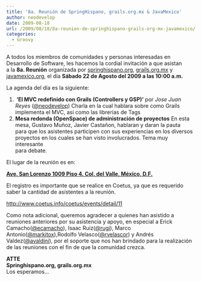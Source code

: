 ```yaml
---
title: '8a. Reunión de SpringHispano, grails.org.mx & JavaMexico'
author: neodevelop
date: 2009-08-18
url: /2009/08/18/8a-reunion-de-springhispano-grails-org-mx-javamexico/
categories:
  - Groovy
---
```

A todos los miembros de comunidades y personas interesadas en  
Desarrollo de Software, les hacemos la cordial invitaci&oacute;n a que asistan  
a la **8a. Reuni&oacute;n** organizada por [springhispano.org][1], [grails.org.mx][2] y [javamexico.org][3], el d&iacute;a **S&aacute;bado 22 de Agosto del 2009 a las 10:00 a.m.**

La agenda del d&iacute;a es la siguiente:



  1. **&nbsp;&#8216;El MVC redefinido con Grails (Controllers y GSP)&#8217;** por *Jose Juan Reyes* ([@neodevelop][4]) Charla en la cual hablara sobre como Grails implementa el MVC, asi como las librerias de Tags
  2. **Mesa redonda (OpenSpace) de administraci&oacute;n de proyectos** En esta mesa, Gustavo Mu&ntilde;oz, Javier Casta&ntilde;on, hablaran y daran la pauta  
    para que los asistentes participen con sus experiencias en los diversos  
    proyectos en los cuales se han visto involucrados. Tema muy interesante  
    para debate. 



El lugar de la reuni&oacute;n es en:

<span style='text-decoration: underline;'><strong>Ave. San Lorenzo 1009 Piso 4. Col. del Valle, M&eacute;xico, D.F.</strong></span>

El registro es importante que se realice en Coetus, ya que es requerido saber la cantidad de asistentes a la reuni&oacute;n.

<http://www.coetus.info/coetus/events/detail/11>

Como nota adicional, queremos agradecer a quienes han asistido a  
reuniones anteriores por su asistencia y apoyo, en especial a Erick  
Camacho([@ecamacho][5]), Isaac Ruiz([@rugi][6]), Marco Antonio([@markitox][7]),Rodolfo Velasco([@rvelascor][8]) y Andr&eacute;s Valdez([@avaldini][9]), por el soporte que nos han brindado para la realizaci&oacute;n de las reuniones con el fin de que la comunidad crezca.

**ATTE**  
**Springhispano.org, grails.org.mx**  
Los esperamos&#8230;

 [1]: http://springhispano.org/
 [2]: http://grails.org.mx/
 [3]: http://javamexico.org/
 [4]: http://twitter.com/neodevelop
 [5]: http://twitter.com/ecamacho
 [6]: http://twitter.com/rugi
 [7]: http://twitter.com/markitox
 [8]: http://twitter.com/rvelascor
 [9]: http://twitter.com/avaldini